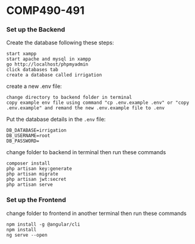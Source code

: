 # COMP490-491

### Set up the Backend

Create the database following these steps:

```
start xampp
start apache and mysql in xampp
go http://localhost/phpmyadmin
click databases tab
create a database called irrigation
```

create a new .env file:

```
change directory to backend folder in terminal
copy example env file using command "cp .env.example .env" or "copy .env.example" and remand the new .env.example file to .env
```

Put the database details in the `.env` file:

```
DB_DATABASE=irrigation
DB_USERNAME=root
DB_PASSWORD=
```

change folder to backend in terminal then run these commands

```
composer install
php artisan key:generate
php artisan migrate
php artisan jwt:secret
php artisan serve
```

### Set up the Frontend

change folder to frontend in another terminal then run these commands

```
npm install -g @angular/cli
npm install
ng serve --open
